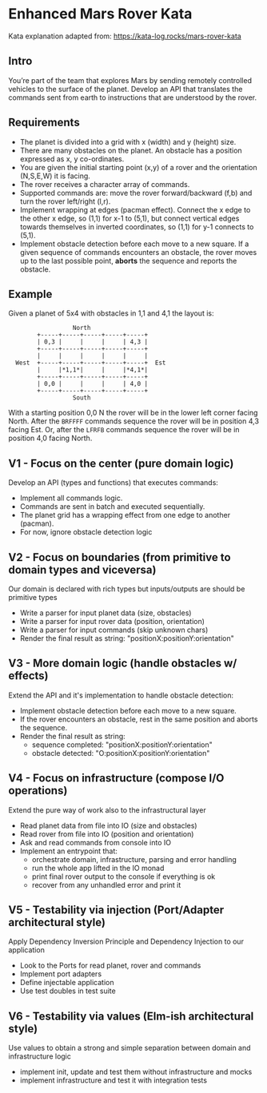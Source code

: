 # Enhanced Mars Rover Kata

Kata explanation adapted from: https://kata-log.rocks/mars-rover-kata

## Intro

You’re part of the team that explores Mars by sending remotely controlled vehicles to the surface of the planet. Develop an API that translates the commands sent from earth to instructions that are understood by the rover.

## Requirements

- The planet is divided into a grid with x (width) and y (height) size.
- There are many obstacles on the planet. An obstacle has a position expressed as x, y co-ordinates.
- You are given the initial starting point (x,y) of a rover and the orientation (N,S,E,W) it is facing.
- The rover receives a character array of commands.
- Supported commands are: move the rover forward/backward (f,b) and turn the rover left/right (l,r).
- Implement wrapping at edges (pacman effect). Connect the x edge to the other x edge, so (1,1) for x-1 to (5,1), but connect vertical edges towards themselves in inverted coordinates, so (1,1) for y-1 connects to (5,1).
- Implement obstacle detection before each move to a new square. If a given sequence of commands encounters an obstacle, the rover moves up to the last possible point, **aborts** the sequence and reports the obstacle.

## Example

Given a planet of 5x4 with obstacles in 1,1 and 4,1 the layout is:

```
                  North
        +-----+-----+-----+-----+-----+
        | 0,3 |     |     |     | 4,3 |
        +-----+-----+-----+-----+-----+
        |     |     |     |     |     |
  West  +-----+-----+-----+-----+-----+  Est
        |     |*1,1*|     |     |*4,1*|
        +-----+-----+-----+-----+-----+
        | 0,0 |     |     |     | 4,0 |
        +-----+-----+-----+-----+-----+
                  South
```

With a starting position 0,0 N the rover will be in the lower left corner facing North.
After the `BRFFFF` commands sequence the rover will be in position 4,3 facing Est.
Or, after the `LFRFB` commands sequence the rover will be in position 4,0 facing North.

## V1 - Focus on the center (pure domain logic)

Develop an API (types and functions) that executes commands:

- Implement all commands logic.
- Commands are sent in batch and executed sequentially.
- The planet grid has a wrapping effect from one edge to another (pacman).
- For now, ignore obstacle detection logic

## V2 - Focus on boundaries (from primitive to domain types and viceversa)

Our domain is declared with rich types but inputs/outputs are should be primitive types

- Write a parser for input planet data (size, obstacles)
- Write a parser for input rover data (position, orientation)
- Write a parser for input commands (skip unknown chars)
- Render the final result as string: "positionX:positionY:orientation"

## V3 - More domain logic (handle obstacles w/ effects)

Extend the API and it's implementation to handle obstacle detection:

- Implement obstacle detection before each move to a new square.
- If the rover encounters an obstacle, rest in the same position and aborts the sequence.
- Render the final result as string:
  - sequence completed: "positionX:positionY:orientation"
  - obstacle detected: "O:positionX:positionY:orientation"

## V4 - Focus on infrastructure (compose I/O operations)

Extend the pure way of work also to the infrastructural layer

- Read planet data from file into IO (size and obstacles)
- Read rover from file into IO (position and orientation)
- Ask and read commands from console into IO
- Implement an entrypoint that:
  - orchestrate domain, infrastructure, parsing and error handling
  - run the whole app lifted in the IO monad
  - print final rover output to the console if everything is ok
  - recover from any unhandled error and print it

## V5 - Testability via injection (Port/Adapter architectural style)

Apply Dependency Inversion Principle and Dependency Injection to our application

- Look to the Ports for read planet, rover and commands
- Implement port adapters
- Define injectable application
- Use test doubles in test suite

## V6 - Testability via values (Elm-ish architectural style)

Use values to obtain a strong and simple separation between domain and infrastructure logic

- implement init, update and test them without infrastructure and mocks
- implement infrastructure and test it with integration tests
